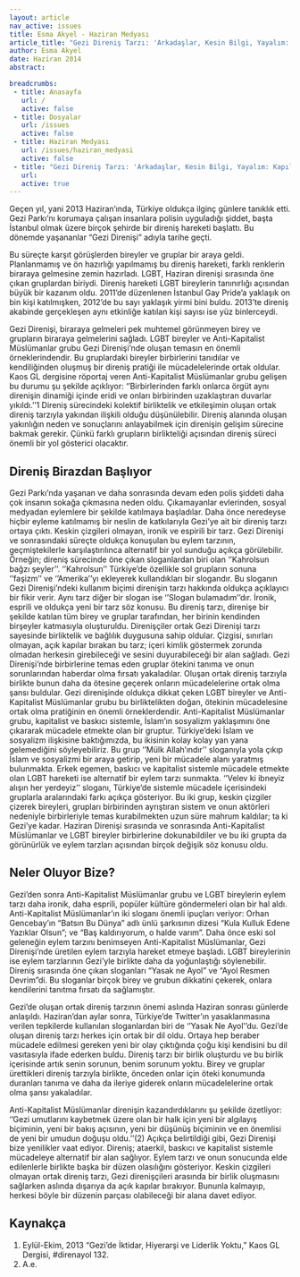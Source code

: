 ```yaml
---
layout: article
nav_active: issues
title: Esma Akyel - Haziran Medyası
article_title: "Gezi Direniş Tarzı: 'Arkadaşlar, Kesin Bilgi, Yayalım: Kapıları Aralık Bırakıyoruz'"
author: Esma Akyel
date: Haziran 2014
abstract:

breadcrumbs:
 - title: Anasayfa
   url: /
   active: false
 - title: Dosyalar
   url: /issues
   active: false
 - title: Haziran Medyası
   url: /issues/haziran_medyasi
   active: false
 - title: "Gezi Direniş Tarzı: 'Arkadaşlar, Kesin Bilgi, Yayalım: Kapıları Aralık Bırakıyoruz'"
   url:
   active: true
---
```

Geçen yıl, yani 2013 Haziran’ında, Türkiye oldukça ilginç günlere tanıklık etti. Gezi
Parkı’nı korumaya çalışan insanlara polisin uyguladığı şiddet, başta İstanbul olmak üzere
birçok şehirde bir direniş hareketi başlattı. Bu dönemde yaşananlar “Gezi Direnişi” adıyla
tarihe geçti.


Bu süreçte karşıt görüşlerden bireyler ve gruplar bir araya geldi. Planlanmamış ve ön
hazırlığı yapılmamış bu direniş hareketi, farklı renklerin biraraya gelmesine zemin hazırladı.
LGBT, Haziran direnişi sırasında öne çıkan gruplardan biriydi. Direniş hareketi LGBT
bireylerin tanınırlığı açısından büyük bir kazanım oldu. 2011’de düzenlenen İstanbul Gay
Pride’a yaklaşık on bin kişi katılmışken, 2012’de bu sayı yaklaşık yirmi bini buldu. 2013’te
direniş akabinde gerçekleşen aynı etkinliğe katılan kişi sayısı ise yüz binlerceydi.


Gezi Direnişi, biraraya gelmeleri pek muhtemel görünmeyen birey ve grupların biraraya
gelmelerini sağladı. LGBT bireyler ve Anti-Kapitalist Müslümanlar grubu Gezi Direnişi’nde
oluşan temasın en önemli örneklerindendir. Bu gruplardaki bireyler birbirlerini tanıdılar ve
kendiliğinden oluşmuş bir direniş pratiği ile mücadelelerinde ortak oldular. Kaos GL
dergisine röportaj veren Anti-Kapitalist Müslümanlar grubu gelişen bu durumu şu şekilde
açıklıyor: ‘’Birbirlerinden farklı onlarca örgüt aynı direnişin dinamiği içinde eridi ve onları
birbirinden uzaklaştıran duvarlar yıkıldı.’’1 Direniş sürecindeki kolektif birliktelik ve
etkileşimin oluşan ortak direniş tarzıyla yakından ilişkili olduğu düşünülebilir. Direniş
alanında oluşan yakınlığın neden ve sonuçlarını anlayabilmek için direnişin gelişim sürecine
bakmak gerekir. Çünkü farklı grupların birlikteliği açısından direniş süreci önemli bir yol
gösterici olacaktır.



Direniş Birazdan Başlıyor
---
Gezi Parkı’nda yaşanan ve daha sonrasında devam eden polis şiddeti daha çok insanın
sokağa çıkmasına neden oldu. Çıkamayanlar evlerinden, sosyal medyadan eylemlere bir
şekilde katılmaya başladılar. Daha önce neredeyse hiçbir eyleme katılmamış bir neslin de
katkılarıyla Gezi’ye ait bir direniş tarzı ortaya çıktı. Keskin çizgileri olmayan, ironik ve
espirili bir tarz. Gezi Direnişi ve sonrasındaki süreçte oldukça konuşulan bu eylem tarzının,
geçmiştekilerle karşılaştırılınca alternatif bir yol sunduğu açıkça görülebilir. Örneğin; direniş
sürecinde öne çıkan sloganlardan biri olan ‘’Kahrolsun bağzı şeyler’’. ‘’Kahrolsun’’
Türkiye’de özellikle sol grupların sonuna ‘’faşizm’’ ve ‘’Amerika’’yı ekleyerek kullandıkları
bir slogandır. Bu sloganın Gezi Direnişi’ndeki kullanım biçimi direnişin tarzı hakkında
oldukça açıklayıcı bir fikir verir. Aynı tarz diğer bir slogan ise ‘’Slogan bulamadım’’dır.
İronik, esprili ve oldukça yeni bir tarz söz konusu. Bu direniş tarzı, direnişe bir şekilde katılan
tüm birey ve gruplar tarafından, her birinin kendinden birşeyler katmasıyla oluşturuldu.
Direnişçiler ortak Gezi Direnişi tarzı sayesinde birliktelik ve bağlılık duygusuna sahip oldular.
Çizgisi, sınırları olmayan, açık kapılar bırakan bu tarz; içeri kimlik göstermek zorunda
olmadan herkesin girebileceği ve sesini duyurabileceği bir alan sağladı. Gezi Direnişi’nde
birbirlerine temas eden gruplar ötekini tanıma ve onun sorunlarından haberdar olma fırsatı
yakaladılar. Oluşan ortak direniş tarzıyla birlikte bunun daha da ötesine geçerek onların
mücadelelerine ortak olma şansı buldular. Gezi direnişinde oldukça dikkat çeken LGBT
bireyler ve Anti-Kapitalist Müslümanlar grubu bu birliktelikten doğan, ötekinin mücadelesine
ortak olma pratiğinin en önemli örneklerdendir. Anti-Kapitalist Müslümanlar grubu, kapitalist
ve baskıcı sistemle, İslam’ın sosyalizm yaklaşımını öne çıkararak mücadele etmekte olan bir
gruptur. Türkiye’deki İslam ve sosyalizm ilişkisine baktığımızda, bu ikisinin kolay kolay yan
yana gelemediğini söyleyebiliriz. Bu grup ‘’Mülk Allah’ındır’’ sloganıyla yola çıkıp İslam ve
sosyalizmi bir araya getirip, yeni bir mücadele alanı yaratmış bulunmakta. Erkek egemen,
baskıcı ve kapitalist sistemle mücadele etmekte olan LGBT hareketi ise alternatif bir eylem
tarzı sunmakta. ‘’Velev ki ibneyiz alışın her yerdeyiz’’ sloganı, Türkiye’de sistemle mücadele
içerisindeki gruplarla aralarındaki farkı açıkça gösteriyor. Bu iki grup, keskin çizgiler çizerek
bireyleri, grupları birbirinden ayrıştıran sistem ve onun aktörleri nedeniyle birbirleriyle temas
kurabilmekten uzun süre mahrum kaldılar; ta ki Gezi’ye kadar. Haziran Direnişi sırasında ve
sonrasında Anti-Kapitalist Müslümanlar ve LGBT bireyler birbirlerine dokunabildiler ve bu
iki grupta da görünürlük ve eylem tarzları açısından birçok değişik söz konusu oldu.


Neler Oluyor Bize?
---
Gezi’den sonra Anti-Kapitalist Müslümanlar grubu ve LGBT bireylerin eylem tarzı daha
ironik, daha esprili, popüler kültüre göndermeleri olan bir hal aldı. Anti-Kapitalist
Müslümanlar’ın iki sloganı önemli ipuçları veriyor: Orhan Gencebay’ın “Batsın Bu Dünya”
adlı ünlü şarkısının dizesi “Kula Kulluk Edene Yazıklar Olsun”; ve “Baş kaldırıyorum, o
halde varım”. Daha önce eski sol geleneğin eylem tarzını benimseyen Anti-Kapitalist
Müslümanlar, Gezi Direnişi’nde üretilen eylem tarzıyla hareket etmeye başladı. LGBT
bireylerinin ise eylem tarzlarının Gezi’yle birlikte daha da yoğunlaştığı söylenebilir. Direniş
sırasında öne çıkan sloganları “Yasak ne Ayol” ve “Ayol Resmen Devrim”di. Bu sloganlar
birçok birey ve grubun dikkatini çekerek, onlara kendilerini tanıtma fırsatı da sağlamıştır.


Gezi’de oluşan ortak direniş tarzının önemi aslında Haziran sonrası günlerde anlaşıldı.
Haziran’dan aylar sonra, Türkiye’de Twitter’ın yasaklanmasına verilen tepkilerde kullanılan
sloganlardan biri de ‘’Yasak Ne Ayol’’du. Gezi’de oluşan direniş tarzı herkes için ortak bir dil
oldu. Ortaya hep beraber mücadele edilmesi gereken yeni bir olay çıktığında çoğu kişi
kendisini bu dil vasıtasıyla ifade ederken buldu. Direniş tarzı bir birlik oluşturdu ve bu birlik
içerisinde artık senin sorunun, benim sorunum yoktu. Birey ve gruplar ürettikleri direniş
tarzıyla birlikte, önceden onlar için öteki konumunda duranları tanıma ve daha da ileriye
giderek onların mücadelelerine ortak olma şansı yakaladılar.


Anti-Kapitalist Müslümanlar direnişin kazandırdıklarını şu şekilde özetliyor: ‘’Gezi
umutlarını kaybetmek üzere olan bir halk için yeni bir algılayış biçiminin, yeni bir bakış
açısının, yeni bir düşünüş biçiminin ve en önemlisi de yeni bir umudun doğuşu oldu.’’(2) Açıkça
belirtildiği gibi, Gezi Direnişi bize yenilikler vaat ediyor. Direniş; ataerkil, baskıcı ve kapitalist
sistemle mücadeleye alternatif bir alan sağlıyor. Eylem tarzı ve onun sonucunda elde
edilenlerle birlikte başka bir düzen olasılığını gösteriyor. Keskin çizgileri olmayan ortak
direniş tarzı, Gezi direnişçileri arasında bir birlik oluşmasını sağlarken aslında dışarıya da açık
kapılar bırakıyor. Bununla kalmayıp, herkesi böyle bir düzenin parçası olabileceği bir alana
davet ediyor.


Kaynakça
---
1. Eylül-Ekim, 2013 “Gezi’de İktidar, Hiyerarşi ve Liderlik Yoktu,” Kaos GL Dergisi, #direnayol 132.
2. A.e.
